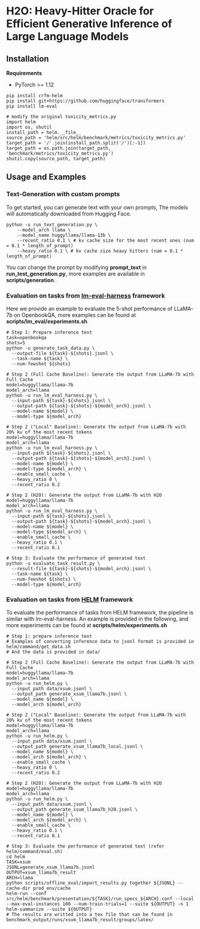# H2O: Heavy-Hitter Oracle for Efficient Generative Inference of Large Language Models

## Installation

**Requirements**

- PyTorch >= 1.12

```
pip install crfm-helm
pip install git+https://github.com/huggingface/transformers
pip install lm-eval
```


```
# modify the original toxicity_metrics.py
import helm
import os, shutil
install_path = helm.__file__
source_path = 'helm/src/helm/benchmark/metrics/toxicity_metrics.py'
target_path = '/'.join(install_path.split('/')[:-1])
target_path = os.path.join(target_path, 'benchmark/metrics/toxicity_metrics.py')
shutil.copy(source_path, target_path)
```



## Usage and Examples

### Text-Generation with custom prompts

To get started, you can generate text with your own prompts, The models will automatically downloaded from Hugging Face.

```
python -u run_text_generation.py \
    --model_arch llama \
    --model_name huggyllama/llama-13b \
    --recent_ratio 0.1 \ # kv cache size for the most recent ones (num = 0.1 * length_of_prompt)
    --heavy_ratio 0.1 \ # kv cache size heavy hitters (num = 0.1 * length_of_prompt)
```

You can change the prompt by modifying **prompt_text** in **run_test_generation.py**, more examples are available in **scripts/generation**.

### Evaluation on tasks from [lm-eval-harness](https://github.com/EleutherAI/lm-evaluation-harness) framework

Here we provide an example to evaluate the 5-shot performance of LLaMA-7b on OpenbookQA, more examples can be found at **scripts/lm_eval/experiments.sh**

```
# Step 1: Prepare inference text
task=openbookqa
shots=5
python -u generate_task_data.py \
  --output-file ${task}-${shots}.jsonl \
  --task-name ${task} \
  --num-fewshot ${shots}

# Step 2 (Full Cache Baseline): Generate the output from LLaMA-7b with Full Cache
model=huggyllama/llama-7b
model_arch=llama
python -u run_lm_eval_harness.py \
  --input-path ${task}-${shots}.jsonl \
  --output-path ${task}-${shots}-${model_arch}.jsonl \
  --model-name ${model} \
  --model-type ${model_arch}
  
# Step 2 ("Local" Baseline): Generate the output from LLaMA-7b with 20% kv of the most recent tokens
model=huggyllama/llama-7b
model_arch=llama
python -u run_lm_eval_harness.py \
  --input-path ${task}-${shots}.jsonl \
  --output-path ${task}-${shots}-${model_arch}.jsonl \
  --model-name ${model} \
  --model-type ${model_arch} \
  --enable_small_cache \
  --heavy_ratio 0 \
  --recent_ratio 0.2

# Step 2 (H2O): Generate the output from LLaMA-7b with H2O
model=huggyllama/llama-7b
model_arch=llama
python -u run_lm_eval_harness.py \
  --input-path ${task}-${shots}.jsonl \
  --output-path ${task}-${shots}-${model_arch}.jsonl \
  --model-name ${model} \
  --model-type ${model_arch} \
  --enable_small_cache \
  --heavy_ratio 0.1 \
  --recent_ratio 0.1

# Step 3: Evaluate the performance of generated text
python -u evaluate_task_result.py \
  --result-file ${task}-${shots}-${model_arch}.jsonl \
  --task-name ${task} \
  --num-fewshot ${shots} \
  --model-type ${model_arch}
```

### Evaluation on tasks from [HELM](https://crfm.stanford.edu/helm/latest/) framework

To evaluate the performance of tasks from HELM framework, the pipeline is similar with lm-eval-harness. An example is provided in the following, and more experiments can be found at **scripts/helm/experiments.sh**

```
# Step 1: prepare inference text
# Examples of converting inference data to jsonl format is provided in helm/command/get_data.sh
# And the data is provided in data/

# Step 2 (Full Cache Baseline): Generate the output from LLaMA-7b with Full Cache
model=huggyllama/llama-7b
model_arch=llama
python -u run_helm.py \
  --input_path data/xsum.jsonl \
  --output_path generate_xsum_llama7b.jsonl \
  --model_name ${model} \
  --model_arch ${model_arch} 

# Step 2 ("Local" Baseline): Generate the output from LLaMA-7b with 20% kv of the most recent tokens
model=huggyllama/llama-7b
model_arch=llama
python -u run_helm.py \
  --input_path data/xsum.jsonl \
  --output_path generate_xsum_llama7b_local.jsonl \
  --model_name ${model} \
  --model_arch ${model_arch} \
  --enable_small_cache \
  --heavy_ratio 0 \
  --recent_ratio 0.2
  
# Step 2 (H2O): Generate the output from LLaMA-7b with H2O
model=huggyllama/llama-7b
model_arch=llama
python -u run_helm.py \
  --input_path data/xsum.jsonl \
  --output_path generate_xsum_llama7b_h20.jsonl \
  --model_name ${model} \
  --model_arch ${model_arch} \
  --enable_small_cache \
  --heavy_ratio 0.1 \
  --recent_ratio 0.1
  
# Step 3: Evaluate the performance of generated text (refer helm/command/eval.sh)
cd helm
TASK=xsum
JSONL=generate_xsum_llama7b.jsonl
OUTPUT=xsum_llama7b_result
ARCH=llama
python scripts/offline_eval/import_results.py together ${JSONL} --cache-dir prod_env/cache
helm-run --conf src/helm/benchmark/presentation/${TASK}/run_specs_${ARCH}.conf --local --max-eval-instances 100 --num-train-trials=1 --suite ${OUTPUT} -n 1
helm-summarize --suite ${OUTPUT} 
# The results are writted into a tex file that can be found in benchmark_output/runs/xsum_llama7b_result/groups/latex/ 
```

